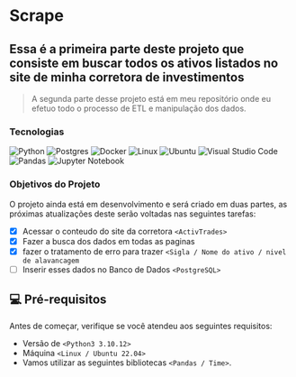 # Scrape
## Essa é a primeira parte deste projeto que consiste em buscar todos os ativos listados no site de minha corretora de investimentos
> A segunda parte desse projeto está em meu repositório onde eu efetuo todo o processo de ETL e manipulação dos dados.

### Tecnologias

![Python](https://img.shields.io/badge/python-3670A0?style=for-the-badge&logo=python&logoColor=ffdd54)
![Postgres](https://img.shields.io/badge/postgres-%23316192.svg?style=for-the-badge&logo=postgresql&logoColor=white)
![Docker](https://img.shields.io/badge/docker-%230db7ed.svg?style=for-the-badge&logo=docker&logoColor=white)
![Linux](https://img.shields.io/badge/Linux-FCC624?style=for-the-badge&logo=linux&logoColor=black)
![Ubuntu](https://img.shields.io/badge/Ubuntu-E95420?style=for-the-badge&logo=ubuntu&logoColor=white)
![Visual Studio Code](https://img.shields.io/badge/Visual%20Studio%20Code-0078d7.svg?style=for-the-badge&logo=visual-studio-code&logoColor=white)
![Pandas](https://img.shields.io/badge/pandas-%23150458.svg?style=for-the-badge&logo=pandas&logoColor=white)
![Jupyter Notebook](https://img.shields.io/badge/jupyter-%23FA0F00.svg?style=for-the-badge&logo=jupyter&logoColor=white)



### Objetivos do Projeto

O projeto ainda está em desenvolvimento e será criado em duas partes, as próximas atualizações deste serão voltadas nas seguintes tarefas:

- [x] Acessar o conteudo do site da corretora `<ActivTrades>`
- [x] Fazer a busca dos dados em todas as paginas
- [x] fazer o tratamento de erro para trazer `<Sigla / Nome do ativo / nivel de alavancagem`
- [ ] Inserir esses dados no Banco de Dados `<PostgreSQL>`

## 💻 Pré-requisitos

Antes de começar, verifique se você atendeu aos seguintes requisitos:

- Versão de `<Python3 3.10.12>`
- Máquina `<Linux / Ubuntu 22.04>`
- Vamos utilizar as seguintes bibliotecas `<Pandas / Time>`.
